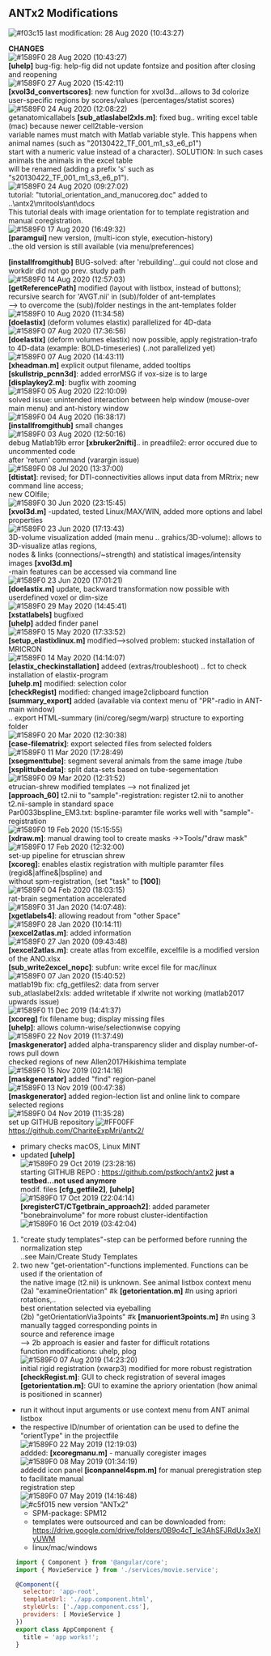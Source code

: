 ## **ANTx2 Modifications**
 ![#f03c15](https://via.placeholder.com/15/f03c15/000000?text=+) last modification:   28 Aug 2020 (10:43:27)  
    
**CHANGES**  
  ![#1589F0](https://via.placeholder.com/15/1589F0/000000?text=+)  28 Aug 2020 (10:43:27)  
  **[uhelp]** bug-fig: help-fig did not update fontsize and position after closing and reopening     
  ![#1589F0](https://via.placeholder.com/15/1589F0/000000?text=+)  27 Aug 2020 (15:42:11)  
  **[xvol3d_convertscores]**: new function for xvol3d...allows to 3d colorize user-specific regions by scores/values (percentages/statist scores)   
  ![#1589F0](https://via.placeholder.com/15/1589F0/000000?text=+)  24 Aug 2020 (12:08:22)  
  getanatomicallabels **[sub_atlaslabel2xls.m]**: fixed bug.. writing excel table (mac) because newer cell2table-version  
  variable names must match with Matlab variable style. This happens when animal names (such as "20130422_TF_001_m1_s3_e6_p1")  
  start with a numeric value instead of a character). SOLUTION: In such cases animals the animals in the excel table   
  will be renamed (adding a prefix 's' such as "s20130422_TF_001_m1_s3_e6_p1").  
  ![#1589F0](https://via.placeholder.com/15/1589F0/000000?text=+)  24 Aug 2020 (09:27:02)  
  tutorial: "tutorial_orientation_and_manucoreg.doc" added to ..\antx2\mritools\ant\docs  
  This tutorial deals with image orientation for to template registration and manual coregistration.  
  ![#1589F0](https://via.placeholder.com/15/1589F0/000000?text=+)  17 Aug 2020 (16:49:32)  
  **[paramgui]** new version, (multi-icon style, execution-history)  
  ..the old version is still available (via menu/preferences)  
    
  **[installfromgithub]** BUG-solved:  after 'rebuilding'...gui could not close and workdir did not go prev. study path  
  ![#1589F0](https://via.placeholder.com/15/1589F0/000000?text=+)  14 Aug 2020 (12:57:03)  
  **[getReferencePath]** modified (layout with listbox, instead of buttons); recursive search for 'AVGT.nii' in (sub)/folder of ant-templates  
   --> to overcome the (sub)/folder nestings in the ant-templates folder  
  ![#1589F0](https://via.placeholder.com/15/1589F0/000000?text=+)  10 Aug 2020 (11:34:58)  
  **[doelastix]** (deform volumes elastix) parallelized for 4D-data  
  ![#1589F0](https://via.placeholder.com/15/1589F0/000000?text=+)  07 Aug 2020 (17:36:56)  
  **[doelastix]** (deform volumes elastix) now possible, apply registration-trafo to 4D-data (example: BOLD-timeseries) (..not parallelized yet)  
  ![#1589F0](https://via.placeholder.com/15/1589F0/000000?text=+)  07 Aug 2020 (14:43:11)  
  **[xheadman.m]** explicit output filename, added tooltips  
  **[skullstrip_pcnn3d]**: added errorMSG  if vox-size is to large  
  **[displaykey2.m]**: bugfix with zooming  
  ![#1589F0](https://via.placeholder.com/15/1589F0/000000?text=+)  05 Aug 2020 (22:10:09)  
  solved issue: unintended interaction between help window (mouse-over main menu) and ant-history window   
  ![#1589F0](https://via.placeholder.com/15/1589F0/000000?text=+)  04 Aug 2020 (16:38:17)  
  **[installfromgithub]** small changes  
  ![#1589F0](https://via.placeholder.com/15/1589F0/000000?text=+)  03 Aug 2020 (12:50:16)  
  debug Matlab19b error **[xbruker2nifti]**.. in preadfile2: error occured due to uncommented code   
  after 'return' command (varargin issue)  
  ![#1589F0](https://via.placeholder.com/15/1589F0/000000?text=+)  08 Jul 2020 (13:37:00)  
  **[dtistat]**: revised; for DTI-connectivities allows input data from MRtrix; new command line access;  
  new COIfile;    
  ![#1589F0](https://via.placeholder.com/15/1589F0/000000?text=+)  30 Jun 2020 (23:15:45)  
  **[xvol3d.m]** -updated, tested Linux/MAX/WIN, added more options  and label properties  
  ![#1589F0](https://via.placeholder.com/15/1589F0/000000?text=+)  23 Jun 2020 (17:13:43)  
  3D-volume visualization added (main menu .. grahics/3D-volume): allows to 3D-visualize atlas regions,  
  nodes & links (connections/~strength) and statistical images/intensity images **[xvol3d.m]**  
  -main features can be accessed via command line  
  ![#1589F0](https://via.placeholder.com/15/1589F0/000000?text=+)  23 Jun 2020 (17:01:21)  
  **[doelastix.m]** update, backward transformation now possible with userdefined voxel or dim-size  
  ![#1589F0](https://via.placeholder.com/15/1589F0/000000?text=+)  29 May 2020 (14:45:41)  
  **[xstatlabels]** bugfixed   
  **[uhelp]** added finder panel   
  ![#1589F0](https://via.placeholder.com/15/1589F0/000000?text=+)  15 May 2020 (17:33:52)  
  **[setup_elastixlinux.m]** modified-->solved problem: stucked installation of MRICRON   
  ![#1589F0](https://via.placeholder.com/15/1589F0/000000?text=+)  14 May 2020 (14:14:07)  
  **[elastix_checkinstallation]** addeed (extras/troubleshoot)  .. fct to check installation of elastix-program  
  **[uhelp.m]** modified: selection color    
  **[checkRegist]** modified: changed image2clipboard function   
  **[summary_export]** added (available via context menu of "PR"-radio in ANT-main window)   
  .. export HTML-summary (ini/coreg/segm/warp) structure to exporting folder  
  ![#1589F0](https://via.placeholder.com/15/1589F0/000000?text=+)  20 Mar 2020 (12:30:38)  
  **[case-filematrix]**: export selected files from selected folders  
  ![#1589F0](https://via.placeholder.com/15/1589F0/000000?text=+)  11 Mar 2020 (17:28:49)  
  **[xsegmenttube]**: segment several animals from the same image /tube  
  **[xsplittubedata]**: split data-sets based on tube-segementation  
  ![#1589F0](https://via.placeholder.com/15/1589F0/000000?text=+)  09 Mar 2020 (12:31:52)  
  etrucian-shrew modified templates --> not finalized jet  
  **[approach_60]** t2.nii to "sample"-registration: register t2.nii to another t2.nii-sample in standard space  
  Par0033bspline_EM3.txt: bspline-paramter file works well with "sample"-registration  
  ![#1589F0](https://via.placeholder.com/15/1589F0/000000?text=+)  19 Feb 2020 (15:15:55)  
  **[xdraw.m]**: manual drawing tool to create masks  ->>Tools/"draw mask"  
  ![#1589F0](https://via.placeholder.com/15/1589F0/000000?text=+)  17 Feb 2020 (12:32:00)  
  set-up pipeline for etruscian shrew  
  **[xcoreg]**: enables elastix registration with multiple paramter files (regid&|affine&|bspline) and  
  without spm-registration, (set "task" to **[100]**)  
  ![#1589F0](https://via.placeholder.com/15/1589F0/000000?text=+)  04 Feb 2020 (18:03:15)  
  rat-brain segmentation accelerated  
  ![#1589F0](https://via.placeholder.com/15/1589F0/000000?text=+)  31 Jan 2020 (14:07:48):   
  **[xgetlabels4]**: allowing readout from "other Space"  
  ![#1589F0](https://via.placeholder.com/15/1589F0/000000?text=+)  28 Jan 2020 (10:14:11)  
  **[xexcel2atlas.m]**: added information  
  ![#1589F0](https://via.placeholder.com/15/1589F0/000000?text=+)  27 Jan 2020 (09:43:48)  
  **[xexcel2atlas.m]**: create atlas from excelfile, excelfile is a modified version of the ANO.xlsx  
  **[sub_write2excel_nopc]**: subfun: write excel file for mac/linux  
  ![#1589F0](https://via.placeholder.com/15/1589F0/000000?text=+)  07 Jan 2020 (15:40:52)  
  matlab19b fix: cfg_getfiles2: data from server  
  sub_atlaslabel2xls: added writetable if xlwrite not working (matlab2017 upwards issue)  
  ![#1589F0](https://via.placeholder.com/15/1589F0/000000?text=+)  11 Dec 2019 (14:41:37)  
  **[xcoreg]** fix filename bug; display missing files  
  **[uhelp]**: allows column-wise/selectionwise copying   
  ![#1589F0](https://via.placeholder.com/15/1589F0/000000?text=+)  22 Nov 2019 (11:37:49)  
  **[maskgenerator]** added alpha-transparency slider and display number-of-rows pull down  
  checked regions of new Allen2017Hikishima template  
  ![#1589F0](https://via.placeholder.com/15/1589F0/000000?text=+)  15 Nov 2019 (02:14:16)  
  **[maskgenerator]** added "find" region-panel  
  ![#1589F0](https://via.placeholder.com/15/1589F0/000000?text=+)  13 Nov 2019 (00:47:38)   
  **[maskgenerator]** added region-lection list and online link to compare selected regions  
  ![#1589F0](https://via.placeholder.com/15/1589F0/000000?text=+)  04 Nov 2019 (11:35:28)  
  set up GITHUB repository ![#FF00FF](https://via.placeholder.com/15/FF00FF/000000?text=+)  https://github.com/ChariteExpMri/antx2/  
  - primary checks macOS, Linux MINT  
  - updated **[uhelp]**  
  ![#1589F0](https://via.placeholder.com/15/1589F0/000000?text=+)  29 Oct 2019 (23:28:16)  
    starting GITHUB REPO : https://github.com/pstkoch/antx2    **just a testbed...not used anymore**  
   modif. files **[cfg_getfile2]**, **[uhelp]**  
  ![#1589F0](https://via.placeholder.com/15/1589F0/000000?text=+)  17 Oct 2019 (22:04:14)  
  **[xregisterCT/CTgetbrain_approach2]**: added parameter "bonebrainvolume" for more robust cluster-identifaction  
  ![#1589F0](https://via.placeholder.com/15/1589F0/000000?text=+)  16 Oct 2019 (03:42:04)  
   1) "create study templates"-step can be performed before running the normalization step  
     ..see Main/Create Study Templates  
   2) two new "get-orientation"-functions implemented. Functions can be used if the orientation of   
     the native image (t2.nii) is unknown. See animal listbox context menu   
     (2a) "examineOrientation"       #k **[getorientation.m]** #n using apriori rotations,..   
          best orientation selected via eyeballing  
     (2b) "getOrientationVia3points" #k **[manuorient3points.m]** #n using 3 manually tagged corresponding points in  
          source and reference image  
      --> 2b approach is easier and faster  for difficult rotations  
  function modifications: uhelp, plog  
  ![#1589F0](https://via.placeholder.com/15/1589F0/000000?text=+)  07 Aug 2019 (14:23:20)  
  initial rigid registration (xwarp3) modified for more robust registration  
  **[checkRegist.m]**:     GUI to check registration of several images  
  **[getorientation.m]**: GUI to examine the apriory orientation (how animal is positioned in scanner)  
   - run it without input arguments or use context menu from ANT animal listbox  
   - the respective ID/number of orientation can be used to define the "orientType" in the projectfile   
  ![#1589F0](https://via.placeholder.com/15/1589F0/000000?text=+)  22 May 2019 (12:19:03)  
   addded: **[xcoregmanu.m]** - manually coregister images   
  ![#1589F0](https://via.placeholder.com/15/1589F0/000000?text=+)  08 May 2019 (01:34:19)  
   addedd icon panel **[iconpannel4spm.m]** for manual preregistration step to facilitate manual  
   registration step  
  ![#1589F0](https://via.placeholder.com/15/1589F0/000000?text=+)  07 May 2019 (14:16:48)  
  ![#c5f015](https://via.placeholder.com/15/c5f015/000000?text=+)  new version "ANTx2"  
     - SPM-package: SPM12  
     - templates were outsourced and can be downloaded from:  
       https://drive.google.com/drive/folders/0B9o4cT_le3AhSFJRdUx3eXlyUWM  
     - linux/mac/windows  

```js
  import { Component } from '@angular/core';
  import { MovieService } from './services/movie.service';

  @Component({
    selector: 'app-root',
    templateUrl: './app.component.html',
    styleUrls: ['./app.component.css'],
    providers: [ MovieService ]
  })
  export class AppComponent {
    title = 'app works!';
  }
```